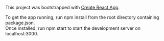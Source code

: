 This project was bootstrapped with [Create React App](https://github.com/facebookincubator/create-react-app).

To get the app running, run npm install from the root directory containing package.json.<br>
Once installed, run npm start to start the development server on localhost:3000.<br>
